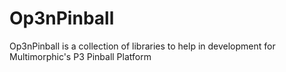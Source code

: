 # Op3nPinball
Op3nPinball is a collection of libraries to help in development for Multimorphic's P3 Pinball Platform

